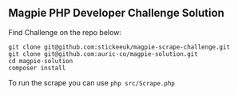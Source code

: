 ## Magpie PHP Developer Challenge Solution

Find Challenge on the repo below:
```
git clone git@github.com:stickeeuk/magpie-scrape-challenge.git
git clone git@github.com:auric-co/magpie-solution.git
cd magpie-solution
composer install
```

To run the scrape you can use `php src/Scrape.php`

